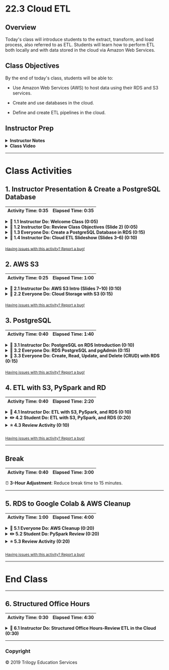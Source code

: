# 22.3 Cloud ETL

## Overview

Today's class will introduce students to the extract, transform, and load process, also referred to as ETL. Students will learn how to perform ETL both locally and with data stored in the cloud via Amazon Web Services.

## Class Objectives

By the end of today's class, students will be able to:

* Use Amazon Web Services (AWS) to host data using their RDS and S3 services.

* Create and use databases in the cloud.

* Define and create ETL pipelines in the cloud.

## Instructor Prep

<details>
  <summary><strong>Instructor Notes</summary></strong>

* You may find that this lesson falls on a weekday due to a holiday shifting the course schedule. In this case, we have provided notes within the LP that will allow you to **easily adjust the length of the lesson to fit into a weekday class**.

  * Be on the lookout for a ⏰**3-Hour Adjustment** note at the top of activities in this Lesson Plan. If this class is being taught on a weekday, please utilize the directions found in the note. Keep in mind that breaks will be reduced from 40 minutes to the typical 15 minutes for a weekday class as well.

  * Shortening these activities could potentially limit the students' ability to finish them, so please remind them to utilize office hours to clear up any questions they may have.

* **Important!** Slack out the disclaimer for [AWS Free Tier](Activities/00-AWS_Free_Tier/AWS-Free-Tier.pdf) services prior to class. Take some time at the beginning of class to explain that while we are only using free tier services in class, students should review this documentation in order to avoid accidentally incurring charges. **Note**: If the free trial for your personal AWS account has expired, it may be best to create a new account that has access to all free tier options.

* Today's class should be a fun one. Students will put together many different technologies covered so far and learn how they can interact with cloud services.

* There are a few activities that require setup. Have the class follow along and ask questions as you go.

* The students will need to the pgAdmin 4 UI to interact with Postgres database they create in AWS. Be sure everyone has downloaded and installed from [pgAdmin download](https://www.pgadmin.org/download/). **Note** a local psql server is NOT needed.

* Today's class introduces students to ETL with cloud storage. ETL is a critical job skill for data engineers, and students will get a taste of how to manually perform ETL using Python and Amazon Web Services (AWS). Note that this unit focuses on manual ETL with Python and AWS Free Tier, but the concepts can be applied to automated processes and processing pipelines.

* AWS Free Tier is available for 12 months after signing up. This will include free RDS storage up to 25 GB, 750 hours of operational RDS a month (over 31 days), 5 GB of S3 storage, and much more. Visit [https://aws.amazon.com/free/](https://aws.amazon.com/free/) for a more detailed breakdown.

* Please reference our [Student FAQ](../../../05-Instructor-Resources/README.md#unit-22-big-data) for answers to questions frequently asked by students of this program. If you have any recommendations for additional questions, feel free to log an issue or a pull request with your desired additions.

* Have your TAs keep track of the time with the [Time Tracker](TimeTracker.xlsx).

* Lastly, as a reminder these slideshows are for instructor use only - when distributing slides to students, please first export the slides to a PDF file. You may then distribute the PDF file through Slack.

</details>

<details>
  <summary><strong>Class Video</strong></summary>

View an example class lecture here: [Class Video](https://codingbootcamp.hosted.panopto.com/Panopto/Pages/Viewer.aspx?id=82d67391-968a-46db-9bf3-aa46001e81db). (Note that this video may not reflect the latest lesson plan.)

</details>

- - -
# Class Activities

## 1. Instructor Presentation & Create a PostgreSQL Database

| Activity Time:       0:35 |  Elapsed Time:      0:35  |
|---------------------------|---------------------------|

<details>
  <summary><strong> 📣 1.1 Instructor Do: Welcome Class (0:05) </strong></summary>

* Welcome the class and explain that today's lesson will cover the data pipeline process of ETL, working strictly with cloud services.

</details>

<details>
  <summary><strong> 📣 1.2 Instructor Do: Review Class Objectives (Slide 2) (0:05) </strong></summary>

* Open the [slideshow](https://docs.google.com/presentation/d/1UcdDc1yqGdQVXnygp36VxH2kkFJ4zvS-7vaq1G9h_kM).

* Take a moment to review the objectives for today's class with students. (Slide 2)

</details>

<details>
  <summary><strong> 🎉 1.3 Everyone Do: Create a PostgreSQL Database in RDS (0:15)</strong></summary>

* **Files:**

  * [AWS Free Tier](Activities/00-AWS_Free_Tier/AWS-Free-Tier.pdf)

  * [AWS_RDS_guide.pdf](Supplemental/AWS_RDS_guide.pdf)

* **Important!** Slack out the disclaimer for [AWS Free Tier](Activities/00-AWS_Free_Tier/AWS-Free-Tier.pdf) services prior to class. Take some time at the beginning of class to explain that while we are only using free tier services in class, students should review this documentation in order to avoid accidentally incurring charges. **Note**: If the free trial for your personal AWS account has expired, it may be best to create a new account that has access to all free tier options.

* Students can follow this activity along with a PDF guide. Slack it out: [AWS_RDS_guide.pdf](Supplemental/AWS_RDS_guide.pdf)

* Send out the following link to [AWS Free Tier](https://aws.amazon.com/free/) and ask students to create a Free Tier account.

* Explain to students that today's class will utilize Amazon Web Services. Everything used in class will be available under Amazon's Free Tier program, but students should be careful not to choose any options that have a cost associated with it. Students should also delete their RDS databases after class so that no further costs are incurred. We will cover the steps for deleting RDS databases at the end of class.

* Log in to the AWS Management Console and navigate to the **RDS** section under **Database**.

  ![rds_console](Images/rds_console.png)

* Click **Create database** from the **Create database** section to the right. This button will take you to the **Engine options** page, which brings up a menu of different relational databases. **Note** AWS may have a different screen than the one pictured below. If this is the first time using the service, the orange **Create database** will still be on the right.

  ![create_db_button](Images/create_db_button.png)

  **Note**: There may be an option to create a database with Amazon Aurora, which is a paid database. We will not be using this in today's lesson.

* Check the box next to **Only enable options eligible for RDS Free Usage Tier** at the bottom of the menu.

* Select **PostgreSQL**.

  ![postgres_select](Images/postgres_select.png)

* Under **Templates** select **Free Tier**.

  ![Free Tier](Images/free_tier.png)

* Fill out the fields under Settings. Use **myPostgresDB** as the database instance identifier and **root** as the master username.

  **Note**: While the database instance identifier and master username can be anything, we recommend sticking to these settings in this case for consistency.

* Uncheck the **Auto generate password** box. Enter a password and be sure to record it somewhere. The other settings will be accessible in the future, but the password will not.

  ![db settings](Images/db_settings.png)

* Under **Connectivity** click the down arrow next to **Additional connectivity configuration**. Select **Yes** under the **Public accessibility** option. Explain that this does not mean anyone can access the database, as a password is still required, but it allows connections from outside sources like pgAdmin.

  ![public accessible](Images/public_accessible.png)

* Under **Additional configuration**, click the down arrow and make the database name **my_data_class_db**. (Use this name for the sake of consistency. In the future, any name can be used.) Keep the default settings in the other fields.

  ![database_options](Images/database_options.png)

* Uncheck the boxes for **Enable automatic backups**, **Enable performance insights**, and **Enable auto minor version upgrade**.

  ![additional options](Images/additional_options.png)

* Leave everything else as is and be sure to mention to students the **Estimated monthly costs** at the end. Slack out the link to [AWS Free Tier Link](https://aws.amazon.com/rds/free/) and explain:

  * Free tier was selected so these costs will not occur.

  * We will clean up the database at the end of class to make sure nothing is left running.

* Click **Create Database** followed by **View DB Instance details** to navigate to the instance console page. The database creation on AWS's end will take anywhere from 10 to 15 minutes.

</details>

<details>
  <summary><strong> 📣 1.4 Instructor Do: Cloud ETL Slideshow (Slides 3–6) (0:10)</strong></summary>

* Go through the slideshow and explain the following:

  * The data is stored in AWS S3 buckets. A cloud connection is made to a Colab notebook, and the data is extracted into a PySpark DataFrame. (Slide 4)

  * Using the cloud notebook Colab, PySpark is used to transform the DataFrame. (Slide 5)

  * Once the transformations are complete, Colab will create a connection to an RDS instance and load in the data. (Slide 6)

  </details>


<sub>[Having issues with this activity? Report a bug!](https://bit.ly/2VcrPYr)</sub>


## 2. AWS S3

| Activity Time:       0:25 |  Elapsed Time:      1:00  |
|---------------------------|---------------------------|

<details>
  <summary><strong> 📣 2.1 Instructor Do: AWS S3 Intro (Slides 7–10) (0:10) </strong></summary>

* Go through the slideshow and explain the following:

  * Simple Storage Service, or S3, is Amazon's cloud file storage service that uses key-value pairs. Files are stored on multiple servers and have a high rate of availability. (Slide 8)

  * S3 uses *buckets* to store files, which are similar to computer folders or directories. Buckets can contain additional folders and files. Each bucket must have a unique name. (Slide 9)

  * S3 has fine-grained control over files, such as read and write permissions. Buckets can assign individual access or total public access. (Slide 10)

</details>

<details>
  <summary><strong> 🎉 2.2 Everyone Do: Cloud Storage with S3 (0:15) </strong></summary>

* **Files:**

  * [dog.png](Activities/01-Evr_S3/Resources/dog.png)

  * [S3_guide.pdf](Supplemental/S3_guide.pdf)

* Slack out the PDF guide for students.

* Explain the following points:

  * AWS's S3 is a cloud-based file storage service.

  * Files are stored on multiple servers, providing redundancy for data.

  * Amazon guarantees an uptime, or availability, of over 99.99% for S3 files.

  * On S3, files are organized by buckets.

  * The S3 bucket structure is somewhat similar to a GitHub repository, which also holds files and folders.

  * Each S3 bucket must have a URL that is unique across AWS.

  * An S3 bucket can contain files, but it cannot contain another bucket.

  * In this case, the region precedes `amazonaws.com`, followed by the bucket name and the filename.

    ![Images/s300.png](Images/s300.png)

  * S3 provides a high level of control over the files. At both the bucket and file levels, it is possible to control read and write access to different individuals and organizations.

* Tell students to follow along for the rest of the activity.

  * Go to console.aws.amazon.com and select S3 under Storage.

    ![s3 console](Images/s3_console.png)

  * Click **Create bucket**.

    ![click create](Images/create_bucket.png)

  * Create a bucket name and choose the region.

  * **Note:** The bucket name must be unique across all existing bucket names in Amazon S3. Buckets cannot be renamed or created inside of another bucket.

  * Leave the region as the default `US East (N. Virginia)`. Changing the region will change the object Url used in all examples today.

    ![Images/s301.png](Images/s301.png)

  * Most of the options on the **Configure Options** tab can be left as the default values.

  * Tags are user-defined key-value pairs of information that can help keep track of buckets.

  * Click **Next**.

    ![Images/s302.png](Images/s302.png)

  * The **Set Permissions** page is where we grant others permission to access buckets.

    * A number of [security breaches](https://securityboulevard.com/2018/01/leaky-buckets-10-worst-amazon-s3-breaches/) were caused by unsecured S3 buckets.
    * Public access is denied by default.

  * Leave the boxes checked and click **Next**.

    ![Images/s303.png](Images/s303.png)

  * The **Review** page is a summary of the bucket configurations. Click **Create bucket**. The bucket name now appears in the S3 console.

    ![Images/s304.png](Images/s304.png)

    ![Images/s305.png](Images/s305.png)

  * Explain that we'll now upload a file to the newly created bucket. Click the bucket name and then click **Upload**.

  * A file can be dragged to the screen. Demonstrate by uploading [dog.png](Activities/01-Evr_S3/Resources/dog.png) into the S3 bucket.

  * Click **Upload**.

    ![Images/s315.png](Images/s315.png)

    ![Images/s316.png](Images/s316.png)

  * Click the filename.

    ![Images/s317.png](Images/s317.png)

  * Explain why clicking the link leads to an error message.

    ![Images/s308.png](Images/s308.png)

    ![Images/s309.png](Images/s309.png)

  * By default, the permission for the file denies access to everyone, so it needs to be changed.

  * Navigate back to the dashboard by clicking **Amazon S3** on the top left.

    ![Images/s3_dashboard](Images/s3_dashboard.png)

  * Check the box next to your bucket and click **Edit public access settings**.

    ![Images/edit_public.png](Images/edit_public.png)

  * Make sure all boxes are unchecked on the next screen. Even though these were checked in the initial setup, they will not be now.

    ![Images/bucket_public.png](Images/bucket_policy.png)

  * Click **Save**. Then type **confirm** and click **Confirm**.

    ![Images/confirm_policy.png](Images/confirm_policy.png)

  * Next, navigate back into your bucket and check the box next to the image. Click the **Actions** box on the top and select **Make public**.

    ![Images/bucket_public.png](Images/bucket_public.png)

  * Now the image will be displayed when you click on the link.

* Tell students that they can explore various settings at the bucket level and the file level. Use the tabs at the bucket level to illustrate the available settings, such as tags:

  ![Images/s306.png](Images/s306.png)

* **Note:** Students can remove public access anytime by repeating the steps above and checking all the boxes in **Edit public access settings**.

</details>


<sub>[Having issues with this activity? Report a bug!](https://bit.ly/39Uf1eT)</sub>


## 3. PostgreSQL

| Activity Time:       0:40 |  Elapsed Time:      1:40  |
|---------------------------|---------------------------|

<details>
  <summary><strong> 📣 3.1 Instructor Do: PostgreSQL on RDS Introduction (0:10)</strong></summary>

* First make sure that everyone has a database to use. Database creation was initiated at the beginning of class. Students whose databases are not yet running should follow along with a partner until their database is available.

* Explain the following about the new RDS database:

  * RDS stands for Relational Database Service. This is what Amazon uses to host a variety of relational databases in the cloud.

  * These databases can have different dialects, such as MySQL, PostgreSQL, and Amazon's own Aurora database.

  * The database that was created at the beginning of class uses PostgreSQL.

* Navigate to the DB instance in the console created earlier. There will be a lot of information available, but we'll use only a few points of interest. Go over the console page, explaining these key points:

  * The **Summary** section shows the kind of database the instance is and whether it is available.

    ![db summary](Images/db_summary.png)

  * The database metrics can largely be ignored for now.

  * The **Connectivity** tab lists the endpoint, port, and security groups associated with the instance. The endpoint will be used to connect to the database.

    ![db connection](Images/db_connection.png)

  * The rest of the tabs contain more information about the instance, such as backups and logs, but students will not need to be concerned with this for class.

  </details>

<details>
  <summary><strong> 🎉 3.2 Everyone Do: RDS PostgreSQL and pgAdmin (0:15)</strong></summary>

* **File:**

  * [RDS_pgAdmin_guide.pdf](Supplemental/RDS_pgAdmin_guide.pdf)

* Slack out the PDF guide, which students can use to follow along.

* Make sure everyone has the pgAdmin 4 UI installed. Direct students who do not have it installed to the [pgAdmin download page](https://www.pgadmin.org/download/) to download the appropriate version for their operating system.

* Open up the pgAdmin UI. Explain the following to students:

  * pgAdmin can connect to a cloud-based database, such as AWS, as well as local databases.

  * pgAdmin offers a visual interface for managing data.

* Log in to the AWS console and navigate to **RDS** under **Database**.

  ![RDS console](Images/rds_console.png)

* Navigate to **Instances** in the **Resources** section to the right.

  ![instance_menu.png](Images/instance_menu.png)

* Go to the database created earlier, `mypostgresdb`.

* Navigate to the **Security Group** rules section on the right and explain the following:

  * These security groups tell the RDS instance what traffic is allowed into and out of the database.

  * The security settings can range from restrictive to open.

  * In this activity, the database will be open to all traffic; however, this is not recommended for production code.

* Click the security group for type **CIDR/IP - Inbound**.

  ![security_inbound](Images/security_indbound.png)

* This will navigate to a new page. Follow these steps to give the database access to all inbound traffic:

  * From the management console, navigate to the Inbound tab on the bottom part of the screen, and then click **Edit**. This will bring up a menu to set rules for the security group.

    ![inbound_edit](Images/inbound_edit.png)

  * Change the Source to **Anywhere** and click **Save**. The RDS instance will now accept a connection from anywhere. This isn't completely open to the world because the endpoint, username, and password are still needed to connect.

      ![ip_source](Images/ip_source.png)

* Navigate back to the instance console and have the class find the endpoint, which is found in the **Connectivity** tab.

  ![db connection](Images/db_connection.png))

* Open up pgAdmin, right-click on **Servers**, and then go to **Create - Server**. Then walk through the following steps to create a connection to the AWS RDS instance:

  * Under the **General** tab, enter the server name as **my_aws_postgres_rds**.

    ![server name](Images/general_tab.png)

  * Under the **Connection** tab, do the following:

    * Enter the Endpoint in the **Hostname/address** field. This is unique to the instance.

    * Enter 'postgres' in the **Maintenance database** field. This is the default for all postgres RDS instances.

    * Enter the Username in the **Username** field, which is `root` in this case.

    * Enter the password that was created for your RDS instance.

    * Check the box next to **Save Password**.

  * Click **Save**. If all information is entered correctly, this will set up the connection and not return an error.

    ![connection tab](Images/connection_tab.png).

* Have the TAs verify that every student has a working connection in pgAdmin. Since the class should be using the same username and DB name, the biggest issue could be passwords.

</details>

<details>
  <summary><strong> 🎉 3.3 Everyone Do: Create, Read, Update, and Delete (CRUD) with RDS (0:15)</summary></strong>

* Open up pgAdmin and slack out [schema.sql](Activities/02-Evr_RDS_CRUD/Solved/schema.sql). Before running the code, explain the following:

  * The four basic functions of persistent data storage are created, read, update, and delete (CRUD).

  * This schema consists of the first part of CRUD, create.

  * The schema will create the tables. The insertion creates the data.

  * A foreign key is used in the `patients` table to reference the `doctor` table.

* Create a new database named `medical`, open a query tool, and then run the schema. This creates two tables and uploads the data.

* Slack out and open [query.sql](Activities/02-Evr_RDS_CRUD/Solved/query.sql). Run through the queries one at a time, explaining the following points:

  * The read functions of a database are run with `SELECT` statements.

  * An error will occur after running the first `INSERT`. This is because the `doctor_id` key 22 does not exist in the `doctor` table.

  * The second `INSERT` statement will run because the foreign key is located in the `doctor` table.

  * The update functions are run with `UPDATE`.

  * The delete functions are run with `DELETE`.

</details>

<sub>[Having issues with this activity? Report a bug!](https://bit.ly/39OxmK8)</sub>

## 4. ETL with S3, PySpark and RD

| Activity Time:       0:40 |  Elapsed Time:      2:20  |
|---------------------------|---------------------------|

<details>
  <summary><strong> 📣 4.1 Instructor Do: ETL with S3, PySpark, and RDS (0:10)</summary></strong>

* Before navigating to AWS open up pgAdmin and navigate to the AWS connection on the left hand side and create a database called `my_data_class_db` within our RDS instance.

* Open the AWS console and navigate to S3 under **Storage**.

* Create a bucket and upload [user_data.csv](Activities/03-Ins_ETL_S3_RDS/Resources/user_data.csv) and [user_payment.csv](Activities/03-Ins_ETL_S3_RDS/Resources/user_data.csv), making sure they are made public.

* Return to pgAdmin and run [schema.sql](Activities/03-Ins_ETL_S3_RDS/Solved/schema.sql) in `my_data_class_db` RDS database. Review the schema and explain the following:

  * The schema defines three unique tables.

  * Each table is normalized and represents, or models, different data.

  * This schema is only being used to create and simulate a production database.

  * The ETL process will need to `extract` the necessary data from the CSVs, `transform` it, and then `load` the data into these tables.

* Open [etl_s3_rds](Activities/03-Ins_ETL_S3_RDS/Solved/ins_etl_s3_rds.ipynb) in Colab. Update `<bucket name>` with the name of your bucket just created. **Note:** some buckets will add the location to Object URL, such as `https://s3.us-east-2.amazonaws.com/<bucket name>/user_data.csv`. If an error is returned, grab the object URL from the file and use that instead. Go through the code, explaining the following:

  * Colab needs to install a postgres driver in order for the notebook to load our end result in an RDS. Then it will store the driver into the Spark application.

  ```python
    !wget https://jdbc.postgresql.org/download/postgresql-42.2.9.jar

    from pyspark.sql import SparkSession
    spark = SparkSession.builder.appName("CloudETL").config("spark.driver.extraClassPath","/content/postgresql-42.2.9.jar").getOrCreate()
  ```

  * The Colab notebook reads in the file from S3 and stores it into a PySpark DataFrame. The   argument `inferSchema` will assign the correct data types; otherwise, everything will be returned as a string.

    ```python
    from pyspark import SparkFiles
    # Load in user_data.csv from S3 into a DataFrame
    url = "https://<bucket name>.s3.amazonaws.com/user_data.csv"
    spark.sparkContext.addFile(url)

    user_data_df = spark.read.option('header', 'true').csv(SparkFiles.get("user_data.csv"), inferSchema=True, sep=',')
    user_data_df.show(10)
    ```

* Pulling this file from S3 is part of the `extract` process of ETL.

* The PySpark DataFrame will be used to help `transform` the data.

* The next step is to merge the two DataFrames before beginning the cleanup process.

* In this case, part of the `transform` step in the ETL process is to clean the data and remove duplicate or incomplete entries. This can be accomplished with `dropna()` in Pandas.

* The next step creates three new DataFrames that store the information needed to populate the existing tables in the production database. The DataFrame columns should match the table column names.

* Refer back to the schema for the three tables that were created earlier: `active_user`, `billing_info`, and `payment_info`.

* To push the DataFrames up to the database, the mode is set to `append`, the URL is set, and a configuration with the database details is stored into a dictionary.

* PySpark then uses the configuration dictionary to connect to RDS and writes the DataFrame contents to the database.

  ```python
  # Append DataFrame to active_user table in RDS
  mode = "append"
  jdbc_url="jdbc:postgresql://<endpoint>:5432/my_data_class_db"
  config = {"user":"root", "password": "<password>", "driver":"org.postgresql.Driver"}
  clean_user_df.write.jdbc(url=jdbc_url, table='active_user', mode=mode, properties=config)
  ```

* The queries in [query.sql](Activities/03-Ins_ETL_S3_RDS/Solved/query.sql) can be used with pgAdmin to check that data has successfully loaded to their tables.

</details>

<details>
  <summary><strong> ✏️ 4.2 Student Do: ETL with S3, PySpark, and RDS (0:20)</summary></strong>

* **⏰ 3-Hour Adjustment**: Reduce activity time to 15 minutes.

* **Files:**

  * [employee.csv](Activities/04-Stu_ETL_S3_Colab/Resources/employee.csv)

  * [stu_etl_s3_rds.json](Activities/04-Stu_ETL_S3_Colab/Unsolved/stu_etl_s3_rds.ipynb)

* **Instructions:**

  * [README.md](Activities/04-Stu_ETL_S3_Colab/README.md)

  </details>

<details>
  <summary><strong> ⭐ 4.3 Review Activity (0:10)</summary></strong>

* **Files:**

  * [stu_etl_s3_rds.json](Activities/04-Stu_ETL_S3_Colab/Solved/stu_etl_s3_rds.ipynb)

  * [query.sql](Activities/04-Stu_ETL_S3_Colab/Solved/query.sql)

  * [schema.sql](Activities/04-Stu_ETL_S3_Colab/Resources/schema.sql)

* Before walking through the code, emphasize that students are already familiar with most of the processes used in the activity. The new ETL process involves extracting data from S3, transforming the data with PySpark, and loading the data into RDS.

* Explain to students that the first requirement of the activity is to upload the CSV file to S3.

    ![Images/etl01.png](Images/etl01.png)

  * Students should already have an existing bucket, but they are free to create a new one.

  * If a student asks why we're uploading and downloading the same file, respond that we're assuming the data is already stored in the cloud.

  * The AWS resources used fall well below the free tier threshold. However, as a safety measure, it is best to clean up resources by deleting them after use. AWS does not cap resource usage and will auto-scale if needed. If usage ever goes beyond the free tier, you will be charged for those resources.

* In Colab upload the unsolved Jupyter Notebook file:

  ![Images/colab00.png](Images/colab00.png)

* The first two Colab cells install Spark and start a Spark Session..

* Explain that the next cell reads in the data source from S3:

  ![Images/colab02.png](Images/colab02.png)

  * You will have to replace the bucket name.

  * The `timestampFormat` argument reads in the date columns in the CSV, which are originally in string format, and formats them as `timestamp` columns in the Spark DataFrame.

* Preview the first 10 rows of the DataFrame:

  ![Images/colab03.png](Images/colab03.png)

  * The `DOB`, `Hire Date`, and `Modified` columns are formatted as timestamps.

  * The reformatting will enable inserting this data into the SQL database with the proper data types.

* Open the [SQL schema](Activities/04-Stu_ETL_S3_Colab/Resources/schema.sql):

  ```sql
  CREATE TABLE employee_personal_info (
      employee_id INT PRIMARY KEY NOT NULL,
      email TEXT,
      gender TEXT,
      hire_date DATE,
      dob DATE
  );

  CREATE TABLE employee_password (
      employee_id INT PRIMARY KEY NOT NULL,
      password TEXT
  );
  ```

* Contrast the desired data output of the SQL table schema with the current input seen in the DataFrames.

  * The DataFrames have multiple unnecessary columns.

  * The column names in the SQL tables are lowercase.

* Pause for a moment to go over the steps that might be taken with Spark to achieve our goal.

  * Clean the data by deleting unnecessary columns.

  * Clean the data by deleting rows that contain incomplete or duplicate data.

  * Rename the DataFrame columns to match those in the SQL tables.

  * Create new DataFrames with rows that will be inserted in the two SQL tables.

  * Load the DataFrames into the SQL database.

* In the next steps, use the `dropna()` and `dropDuplicates()` methods to drop rows containing junk data:

  ![Images/colab04.png](Images/colab04.png)

* Open pgAdmin and explain that the table schema are loaded into RDS. The actual rows of data from the DataFrames will be loaded into these tables on RDS.

  ![Images/etl05.png](Images/etl05.png)

* Examine the DataFrame schema to match the columns with those necessary in the SQL tables.

  ![Images/colab06.png](Images/colab06.png)

  * As discussed above, `DOB` and `Hire Date` columns are in the `timestamp` data type in the DataFrame and will become a `date` data type in SQL.

  * Students should replace `<insert password>` and `<insert aws endpoint>` with their account information.

* Explain that the columns that will be exported into SQL are renamed in lowercase letters. Also, following convention, spaces are replaced with underscores.

  ![Images/colab07.png](Images/colab07.png)

* Explain that a new DataFrame called `employee_personal_info` is created with the columns needed for its SQL counterpart.

  ![Images/colab08.png](Images/colab08.png)

* Explain that this cell sets the configuration for the postgres database.

  ![Images/colab09.png](Images/colab09.png)

  * The endpoint and password will need to be inserted here.

  * Since the schema for the SQL table `employee_personal_info` was already created in Postgres, the `mode` here is `append` rather than `overwrite`.

* Explain that this cell inserts the data from the DataFrame into a SQL table.

  ![Images/colab10.png](Images/colab10.png)

* Verify that the table has been populated in pgAdmin with a query:

  ![Images/etl07.png](Images/etl07.png)

* Repeat the above steps for the `employee_password` DataFrame and table.

  * First select the columns.

  ![Images/colab11.png](Images/colab11.png)

  * Write to the database.

  ![Images/colab12.png](Images/colab12.png)

* A new DataFrame is created and loaded into RDS.

</details>

<sub>[Having issues with this activity? Report a bug!](https://bit.ly/2RpNADg)</sub>

- - -

## Break

| Activity Time:       0:40 |  Elapsed Time:      3:00  |
|---------------------------|---------------------------|

⏰ **3-Hour Adjustment**: Reduce break time to 15 minutes.

- - -

## 5. RDS to Google Colab & AWS Cleanup

| Activity Time:       1:00 |  Elapsed Time:       4:00 |
|---------------------------|---------------------------|


<details>
  <summary><strong> 🎉 5.1 Everyone Do: AWS Cleanup (0:20)</summary></strong>

* **⏰ 3-Hour Adjustment**: Reduce activity time to 15 minutes.

* Explain to students that everything we have done today will fall under the AWS Free Tier. However, as a precaution, we will delete everything we created. Let students know that they can recreate everything using the processes learned today.

* To delete the RDS database, follow these steps:

  * Log in to the AWS management console and navigate to the **RDS** dashboard. Click **DB Instances**.

    ![DB instance](Images/db_instance.png)

  * Select **DB Name** and click **Modify**.

    ![Modify DB](Images/modify_db.png)

  * Scroll down to Deletion Protection and un-check the box next to **Enable deletion protection**. Then click **Continue** and **Modify DB Instance**.

    ![deletion protection](Images/delete_proc.png)

  * Next, on the database dashboard, make sure the database is checked and then click **Actions** followed by **Delete**.

    ![delete DB](Images/delete_db.png)

  * **Important:** Un-check **Create final snapshot?** and check the acknowledgement box. Type **delete me** and click **Delete**. If you do not un check this box, your databases will create a back up that could accrue additional costs so be sure not to skip over this step.

    ![final delete](Images/final_delete.png)

  * This will take a few minutes to fully delete.

* To delete any S3 buckets, navigate to S3 dashboard and follow these steps:

  * **Note:** This process will delete the whole bucket with all its contents. For sake of time, this will be the process. Mention to students that individual files inside a bucket might be deleted as well.

  * Check the box next to the bucket you want to delete and click **Delete**.

  ![select bucket](Images/select_bucket.png)

  * Type the name of the bucket and click **Confirm**.

  ![delete bucket](Images/delete_bucket.png)

  * The bucket and all of its files are now deleted.

  * Slack out the [AWS Billing Check](AWS_check_billing.pdf) that instructs students how to double their billing costs.

</details>

<details>
  <summary><strong> ✏️ 5.2 Student Do: PySpark Review (0:20)</strong></summary>

* ⏰**3-Hour Adjustment**: Skip this **Student Do** activity and continue on to the review activity.

* In this activity, students will review PySpark by working with sample datasets.

* **Files:**

  * [Q1_unsolved.ipynb](Activities/05-Stu_Big_Data_Review/Unsolved/Q1_unsolved.ipynb)

  * [Q2_unsolved.ipynb](Activities/05-Stu_Big_Data_Review/Unsolved/Q2_unsolved.ipynb)

  * [Q3_unsolved.ipynb](Activities/05-Stu_Big_Data_Review/Unsolved/Q3_unsolved.ipynb)

  * [Q4_unsolved.ipynb](Activities/05-Stu_Big_Data_Review/Unsolved/Q4_unsolved.ipynb)

* **Instructions**

  * [README.md](Activities/05-Stu_Big_Data_Review/README.md)

</details>

<details>
  <summary><strong> ⭐ 5.3 Review Activity (0:20)</strong></summary>

* ⏰**3-Hour Adjustment**: This review activity is now an **Everyone Do**.

* Review the previous activity with the class.

* **Files:**

  * [Q1_solved.ipynb](Activities/05-Stu_Big_Data_Review/Solved/Q1_solved.ipynb)

  * [Q2_solved.ipynb](Activities/05-Stu_Big_Data_Review/Solved/Q2_solved.ipynb)

  * [Q3_solved.ipynb](Activities/05-Stu_Big_Data_Review/Solved/Q3_solved.ipynb)

  * [Q4_solved.ipynb](Activities/05-Stu_Big_Data_Review/Solved/Q4_solved.ipynb)

* Open `Q1_unsolved` in Google Colab and ask for a volunteer to explain the solution. Code along to solve the question using `Q1_solved.ipynb` as guidance. Explain the solution:

  * First, select the columns `coffee_shop_name` and `num_rating`.

  * Use `groupby("coffee_shop_name")` and aggregate the average rating and count of coffee shops.

  * Finally, order the results in descending order to find the coffee shop with the most reviews.

  * The answer is 3.8125 for Epoch Coffee.

* Next, open `Q2_unsolved` in Google Colab and and ask for a volunteer to explain the solution. Code along to solve the question using `Q2_solved` as guidance. Explain the solution:

  * Group the data by `coffee_shop_name` while aggregating the count of coffee shops.

  * Order the results by count to find the shop with the fewest reviews.

  * The answer is Lola Savannah Coffee Downtown.

* Next, open `Q3_unsolved` in Google Colab and and ask for a volunteer to explain the solution. Code along to solve the question using `Q3_solved` as guidance. Explain the solution:

  * Here, `df.count()` is used to find the rows and `len(df.columns)` is used to find the number of columns.

  * The answer is 7616 rows and 2 columns.

* Finally, open `Q4_unsolved` in Google Colab and and ask for a volunteer to explain the solution. Code along to solve the question using `Q4_solved` as guidance. Explain the solution:

  * The DataFrame is grouped by date and then aggregates the count of each date.

  * The resulting DataFrame is sorted in descending order to find the date with most reviews.

  * The answer is "2016-01-09".

* Answer any questions that students may have before ending class.

</details>

<sub>[Having issues with this activity? Report a bug!](https://bit.ly/2URB7du)</sub>

- - -

# End Class

- - -

## 6. Structured Office Hours

| Activity Time:       0:30 |  Elapsed Time:       4:30 |
|---------------------------|---------------------------|

<details>
  <summary><strong> 📣 6.1 Instructor Do: Structured Office Hours-Review ETL in the Cloud (0:30)</strong></summary>
* Go over the following exercise for students looking for extra practice with ETL in the cloud.

* **Files:**

  * [ratings_and_sentiments.csv](Activities/06-Stu_Cloud_ETL_Project/Resources/ratings_and_sentiments.csv)

  * [cloud_etl_analysis.ipynb](Activities/06-Stu_Cloud_ETL_Project/Solved/cloud_etl_analysis.ipynb)

  * [cloud_etl_nlp.ipynb](Activities/06-Stu_Cloud_ETL_Project/Solved/cloud_etl_nlp.ipynb)

* Import the [cloud_etl_analysis.ipynb](Activities/06-Stu_Cloud_ETL_Project/Solved/cloud_etl_analysis.ipynb) notebook into Google Colab. Go through the code and explain the following:

  * Data is imported from an S3 bucket and stored in a DataFrame.

  * The first table calls for the coffee shop's name, average rating, and the total amount of ratings.

  * The columns `coffee_shop_name` and `num_rating` will correspond to this and are selected.

  * The selected data is then grouped by `coffee_shop_name` and aggregated with the average of the ratings and the count of `coffee_shop_name`.

  * To finish, the columns are renamed and ordered by descending values. Note `desc` coming from `from pyspark.sql.functions import desc`.

  * The next data has its information in the `review_text` column and is selected.

  * The `withColumn` method allows manipulation of columns. The regex extraction function will create two new columns from `review_text`: one column with the date and the other with the text.

* Alert students that `regexp_extract` is an advanced command that is being used here to separate data; it is nothing to overthink. If students are curious about regex, encourage them to learn more on their own.

  * The new columns are selected, and any null rows are dropped.

  * The next DataFrame groups by the date and aggregates the data by getting the total number of times each date appeared using `count`. The DataFrame is then renamed and reordered in descending order.

* Answer any questions about the previous steps, and then import [cloud_etl_nlp.ipynb](Activities/06-Stu_Cloud_ETL_Project/Solved/cloud_etl_nlp.ipynb) into Google Colab. Go through the code and explain the following:

  * Like the `review_text` cleanup from earlier, data is read in and cleaned up. This time, the `num_rating` column needs to be renamed `label` to be passed into the model later.

  ```python
  from pyspark.sql.functions import regexp_extract, length
  review_df = new_df.withColumn("date", regexp_extract("review_text", "\d+/\d+/\d+", 0))\
      .withColumn("review_text", regexp_extract("review_text", "\d+/\d+/\d+(?:\s)(.*)", 1))\
      .withColumnRenamed("num_rating", "label")\
      .select(["label", "date", "review_text"])
  ```

  * A length column is also created, and null values are dropped.

  ```python
  review_df = review_df.withColumn('review)length', length(review_df['review_text'])).dropna()
  ```

  * The first part of the pipeline is to convert the text into something the computer can read by tokenizing, removing stop words, hashing, and fitting to the IDF model.

    Note: `string indexer` is not needed here because the label is already a number.

  ```python
    from pyspark.ml.feature import Tokenizer, StopWordsRemover, HashingTF, IDF
    # Create all the features to the data set
    tokenizer = Tokenizer(inputCol="review_text", outputCol="token_text")
    stopremove = StopWordsRemover(inputCol='token_text',outputCol='stop_tokens')
    hashingTF = HashingTF(inputCol="token_text", outputCol='hash_token')
    idf = IDF(inputCol='hash_token', outputCol='idf_token')
  ```

  * The features are created from the `idf_token` and `review_length` using `VectorAssembler`. Everything is then passed into the pipeline.

  * After the pipeline, the data is fit and transformed.

  * The transformed data is split into a test set and training set, and then fit into the Naive Bayes model.

  ```python
  from pyspark.ml.classification import NaiveBayes
  # Break data down into a training set and a testing set
  training, testing = cleaned.randomSplit([0.7, 0.3])

  # Create a Naive Bayes model and fit training data
  nb = NaiveBayes()
  predictor = nb.fit(training)
  ```

  * The testing is transformed.

  * Finally, using `MulticlassClassificationEvaluator`, the accuracy of the model can be predicted.

* Explain that the result is that the model was not very accurate at predicting the rating.

  * The features passed in were the length of reviews and a natural language breakdown of the review.

  * These features weren't strong enough to determine which are more likely to be negative or positive reviews.

  * The length of a review does not indicate whether a review will be positive or negative.

  * Word choice also does not necessarily indicate whether a review is positive or negative. Words that you think might only appear in a positive review, like great (e.g., "Coffee was great") can also appear in negative reviews (e.g., "It would be great if they got my order correct").

  </details>

- - -

### Copyright

© 2019 Trilogy Education Services
